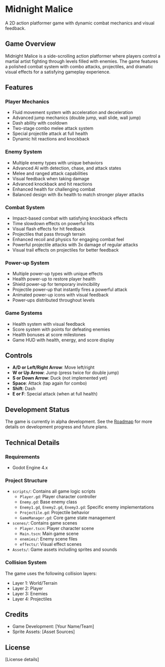 # Midnight Malice

A 2D action platformer game with dynamic combat mechanics and visual feedback.

## Game Overview

Midnight Malice is a side-scrolling action platformer where players control a martial artist fighting through levels filled with enemies. The game features a polished combat system with combo attacks, projectiles, and dramatic visual effects for a satisfying gameplay experience.

## Features

### Player Mechanics
- Fluid movement system with acceleration and deceleration
- Advanced jump mechanics (double jump, wall slide, wall jump)
- Dash ability with cooldown
- Two-stage combo melee attack system
- Special projectile attack at full health
- Dynamic hit reactions and knockback

### Enemy System
- Multiple enemy types with unique behaviors
- Advanced AI with detection, chase, and attack states
- Melee and ranged attack capabilities
- Visual feedback when taking damage
- Advanced knockback and hit reactions
- Enhanced health for challenging combat
- Balanced design with 8x health to match stronger player attacks

### Combat System
- Impact-based combat with satisfying knockback effects
- Time slowdown effects on powerful hits
- Visual flash effects for hit feedback
- Projectiles that pass through terrain
- Enhanced recoil and physics for engaging combat feel
- Powerful projectile attacks with 3x damage of regular attacks
- Visual trail effects on projectiles for better feedback

### Power-up System
- Multiple power-up types with unique effects
- Health power-up to restore player health
- Shield power-up for temporary invincibility
- Projectile power-up that instantly fires a powerful attack
- Animated power-up icons with visual feedback
- Power-ups distributed throughout levels

### Game Systems
- Health system with visual feedback
- Score system with points for defeating enemies
- Health bonuses at score milestones
- Game HUD with health, energy, and score display

## Controls

- **A/D or Left/Right Arrow**: Move left/right
- **W or Up Arrow**: Jump (press twice for double jump)
- **S or Down Arrow**: Duck (not implemented yet)
- **Space**: Attack (tap again for combo)
- **Shift**: Dash
- **E or F**: Special attack (when at full health)

## Development Status

The game is currently in alpha development. See the [Roadmap](ROADMAP.md) for more details on development progress and future plans.

## Technical Details

### Requirements
- Godot Engine 4.x

### Project Structure
- `scripts/`: Contains all game logic scripts
  - `Player.gd`: Player character controller
  - `Enemy.gd`: Base enemy class
  - `Enemy1.gd`, `Enemy2.gd`, `Enemy3.gd`: Specific enemy implementations
  - `Projectile.gd`: Projectile behavior
  - `GameManager.gd`: Core game state management
- `scenes/`: Contains game scenes
  - `Player.tscn`: Player character scene
  - `Main.tscn`: Main game scene
  - `enemies/`: Enemy scene files
  - `effects/`: Visual effect scenes
- `Assets/`: Game assets including sprites and sounds

### Collision System
The game uses the following collision layers:
- Layer 1: World/Terrain
- Layer 2: Player
- Layer 3: Enemies
- Layer 4: Projectiles

## Credits

- Game Development: [Your Name/Team]
- Sprite Assets: [Asset Sources]

## License

[License details] 